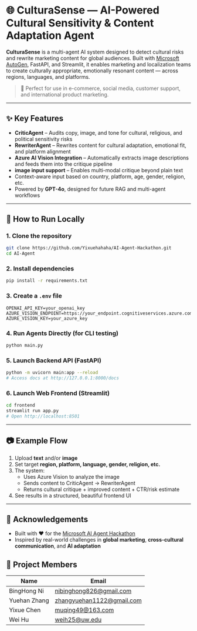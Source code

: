 # 🌐 CulturaSense — AI-Powered Cultural Sensitivity & Content Adaptation Agent

**CulturaSense** is a multi-agent AI system designed to detect cultural risks and rewrite marketing content for global audiences. Built with [Microsoft AutoGen](https://github.com/microsoft/autogen), FastAPI, and Streamlit, it enables marketing and localization teams to create culturally appropriate, emotionally resonant content — across regions, languages, and platforms.

> 🎯 Perfect for use in e-commerce, social media, customer support, and international product marketing.

---

## ✨ Key Features

- **CriticAgent** – Audits copy, image, and tone for cultural, religious, and political sensitivity risks  
- **RewriterAgent** – Rewrites content for cultural adaptation, emotional fit, and platform alignment  
- **Azure AI Vision Integration** – Automatically extracts image descriptions and feeds them into the critique pipeline  
- **image input support** – Enables multi-modal critique beyond plain text  
- Context-aware input based on country, platform, age, gender, religion, etc.  
- Powered by **GPT-4o**, designed for future RAG and multi-agent workflows  

---

## 🧪 How to Run Locally

### 1. Clone the repository

```bash
git clone https://github.com/Yixuehahaha/AI-Agent-Hackathon.git
cd AI-Agent
```

### 2. Install dependencies

```bash
pip install -r requirements.txt
```

### 3. Create a `.env` file

```env
OPENAI_API_KEY=your_openai_key
AZURE_VISION_ENDPOINT=https://your_endpoint.cognitiveservices.azure.com
AZURE_VISION_KEY=your_azure_key
```

### 4. Run Agents Directly (for CLI testing)

```bash
python main.py
```

### 5. Launch Backend API (FastAPI)

```bash
python -m uvicorn main:app --reload
# Access docs at http://127.0.0.1:8000/docs
```

### 6. Launch Web Frontend (Streamlit)

```bash
cd frontend
streamlit run app.py
# Open http://localhost:8501
```

---

## 📷 Example Flow

1. Upload **text** and/or **image**
2. Set target **region, platform, language, gender, religion, etc.**
3. The system:
   - Uses Azure Vision to analyze the image
   - Sends content to CriticAgent → RewriterAgent
   - Returns cultural critique + improved content + CTR/risk estimate
4. See results in a structured, beautiful frontend UI

---

## 🙌 Acknowledgements

- Built with ❤️ for the [Microsoft AI Agent Hackathon](https://github.com/microsoft/autogen)
- Inspired by real-world challenges in **global marketing**, **cross-cultural communication**, and **AI adaptation**

## 👥 Project Members

| Name            | Email                        |
|-----------------|------------------------------|
| BingHong Ni     | nibinghong826@gmail.com      |
| Yuehan Zhang    | zhangyuehan1122@gmail.com    |
| Yixue Chen      | muqing49@163.com             |
| Wei Hu          | weih25@uw.edu                |
